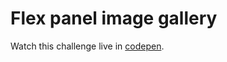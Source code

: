 # Flex panel image gallery
Watch this challenge live in [codepen](http://codepen.io/pouyio/full/MbZLZX/).
